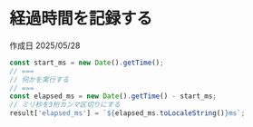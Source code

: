 # 経過時間を記録する

作成日 2025/05/28

```javascript
const start_ms = new Date().getTime();
// ===
// 何かを実行する
// ===
const elapsed_ms = new Date().getTime() - start_ms;
// ミリ秒を3桁カンマ区切りにする
result['elapsed_ms'] = `${elapsed_ms.toLocaleString()}ms`;
```
